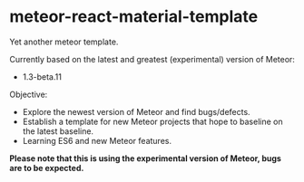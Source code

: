 # meteor-react-material-template

Yet another meteor template.

Currently based on the latest and greatest (experimental) version of Meteor:
* 1.3-beta.11

Objective:
* Explore the newest version of Meteor and find bugs/defects.
* Establish a template for new Meteor projects that hope to baseline on the latest baseline.
* Learning ES6 and new Meteor features.

**Please note that this is using the experimental version of Meteor, bugs are to be expected.**
